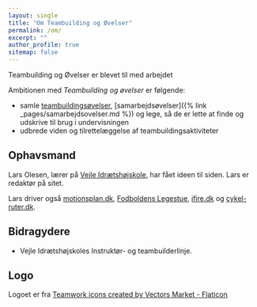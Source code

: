 ```yaml
---
layout: single
title: "Om Teambuilding og Øvelser"
permalink: /om/
excerpt: ""
author_profile: true
sitemap: false
---
```


Teambuilding og Øvelser er blevet til med arbejdet

Ambitionen med _Teambuilding og øvelser_ er følgende:

- samle [teambuildingsøvelser](/gratis-teambuilding-oevelser/), [samarbejdsøvelser]({% link _pages/samarbejdsovelser.md %}) og lege, så de er lette at finde og udskrive til brug i undervisningen
- udbrede viden og tilrettelæggelse af teambuildingsaktiviteter

## Ophavsmand

Lars Olesen, lærer på [Vejle Idrætshøjskole](https://www.vih.dk), har fået ideen til siden. Lars er redaktør på sitet.

Lars driver også [motionsplan.dk](https://www.motionsplan.dk), [Fodboldens Legestue](https://www.legestue.net), [ifire.dk](https://www.ifire.dk) og [cykel-ruter.dk](https://www.cykel-ruter.dk).

## Bidragydere

- Vejle Idrætshøjskoles Instruktør- og teambuilderlinje.

## Logo

Logoet er fra <a href="https://www.flaticon.com/free-icon/teamwork_306250" title="teamwork icons" rel="nofollow noopener">Teamwork icons created by Vectors Market - Flaticon</a>
